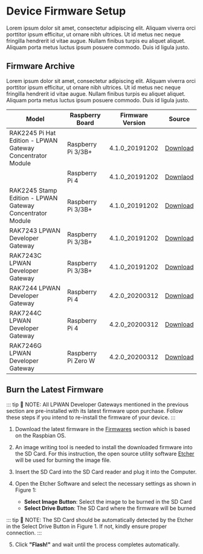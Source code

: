 # Device Firmware Setup

Lorem ipsum dolor sit amet, consectetur adipiscing elit. Aliquam viverra orci porttitor ipsum efficitur, ut ornare nibh ultrices. Ut id metus nec neque fringilla hendrerit id vitae augue. Nullam finibus turpis eu aliquet aliquet. Aliquam porta metus luctus ipsum posuere commodo. Duis id ligula justo.

## Firmware Archive

Lorem ipsum dolor sit amet, consectetur adipiscing elit. Aliquam viverra orci porttitor ipsum efficitur, ut ornare nibh ultrices. Ut id metus nec neque fringilla hendrerit id vitae augue. Nullam finibus turpis eu aliquet aliquet. Aliquam porta metus luctus ipsum posuere commodo. Duis id ligula justo.

|                        Model                              |              Raspberry Board         |Firmware Version|       Source           |
|-----------------------------------------------------------|--------------------------------------|----------------|------------------------|
|RAK2245 Pi Hat Edition - LPWAN <br>Gateway Concentrator Module | Raspberry Pi 3/3B+                       |4.1.0_20191202|[Download](https://downloads.rakwireless.com/LoRa/RAK2245-Pi-HAT/Firmware/RAK2245%26RAK831_based_on_Raspbian_OS_for_RPI3_V4.1.0_20191202.zip)|
|                                                           | Raspberry Pi 4                       |4.1.0_20191202|[Downlaod](https://downloads.rakwireless.com/LoRa/RAK2245-Pi-HAT/Firmware/Raspberry-Pi-4/RAK2245%26RAK831_based_on_Raspbian_V4.1.0_20191202.zip)|
|RAK2245 Stamp Edition - LPWAN <br>Gateway Concentrator Module  | Raspberry Pi 3/3B+                       |4.1.0_20191202|[Download](https://downloads.rakwireless.com/LoRa/RAK2245-Pi-HAT/Firmware/RAK2245%26RAK831_based_on_Raspbian_OS_for_RPI3_V4.1.0_20191202.zip)|
|RAK7243 LPWAN Developer Gateway                            | Raspberry Pi 3/3B+                     |4.1.0_20191202|[Download](https://downloads.rakwireless.com/en/LoRa/Pilot-Gateway-Pro-RAK7243/Firmware/RAK7243_Latest_Firmware.zip)|
|RAK7243C LPWAN Developer Gateway                            | Raspberry Pi 3/3B+                     |4.1.0_20191202|[Download](https://downloads.rakwireless.com/en/LoRa/Pilot-Gateway-Pro-RAK7243/Firmware/RAK7243C_Latest_Firmware.zip)|
|RAK7244 LPWAN Developer Gateway                            | Raspberry Pi 4                       |4.2.0_20200312|[Download](https://downloads.rakwireless.com/en/LoRa/Developer-LoRaWAN-Gateway-RAK7244%26RAK7244P/Firmware/RAK7244_Latest_Firmware.zip)|
|RAK7244C LPWAN Developer Gateway                            | Raspberry Pi 4                      |4.2.0_20200312|[Download](https://downloads.rakwireless.com/en/LoRa/Developer-LoRaWAN-Gateway-RAK7244C/Firmware/RAK7244C_Latest_Firmware.zip)|
|RAK7246G LPWAN Developer Gateway                            | Raspberry Pi Zero W                 |4.2.0_20200312|[Download](https://downloads.rakwireless.com/en/LoRa/NeoPi-Gateway-RAK7246/Firmware/RAK7246_Latest_Firmware.zip)|

## Burn the Latest Firmware

::: tip 📝 NOTE:
 All LPWAN Developer Gateways mentioned in the previous section are pre-installed with its latest firmware upon purchase. Follow these steps if you intend to re-install the firmware of your device.
:::
1. Download the latest firmware in the [Firmwares](/en-us/user-manual/developer-gateways/firmware-burning/#firmwares) section which is based on the Raspbian OS.

2. An image writing tool is needed to install the downloaded firmware into the SD Card. For this instruction, the open source utility software [Etcher](https://www.balena.io/etcher/) will be used for burning the image file.

3. Insert the SD Card into the SD Card reader and plug it into the Computer.

4. Open the Etcher Software and select the necessary settings as shown in Figure 1:
    * **Select Image Button**: Select the image to be burned in the SD Card
    * **Select Drive Button**: The SD Card where the firmware will be burned
 
 <!---
Feel free to change the description for Select Image and Select Drive buttons
-->

::: tip 📝 NOTE:
 The SD Card should be automatically detected by the Etcher in the Select Drive Button in Figure 1. If not, kindly ensure proper connection.
:::

<rk-img
  src="/assets/images/user-manual/developer-gateways/firmware-burning/firmwareburn.png"
  figure-number="1"
  caption="Balena Etcher Software"
/>

5. Click **"Flash!"** and wait until the process completes automatically.
